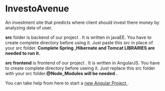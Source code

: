 # InvestoAvenue
An investment site that predicts  where client should invest there money by analyzing data of user.



**src** folder is backend of our project . It is written in javaEE. You have to create complete directory before using it. Just paste this src in place of your src folder. **Complete Spring ,Hibernate and Tomcat LIBRARIES are needed to run it.**


**src frontend**  is frontend of our project . It is written in AngularJS. You have to create complete directory before useing it. Just replace this src folder with your src folder.**@Node_Modules will be needed .**


You can take help from here to start a  [new Angular Project ](https://dzone.com/articles/setting-up-your-first-angular-2-project).

